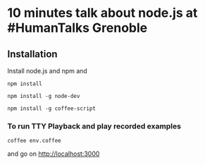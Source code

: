 # 10 minutes talk about node.js at #HumanTalks Grenoble

## Installation

Install node.js and npm and 

`npm install`

`npm install -g node-dev`

`npm install -g coffee-script`

### To run TTY Playback and play recorded examples

`coffee env.coffee`

and go on [http://localhost:3000](http://localhost:3000)
